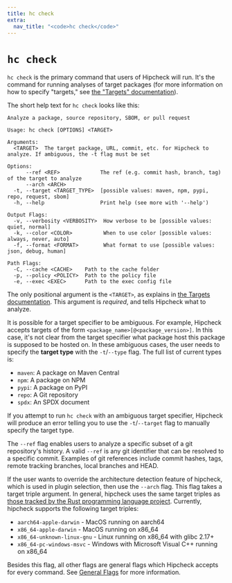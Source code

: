 ```yaml
---
title: hc check
extra:
  nav_title: "<code>hc check</code>"
---
```


# `hc check`

`hc check` is the primary command that users of Hipcheck will run. It's the
command for running analyses of target packages (for more information on how
to specify "targets," see [the "Targets" documentation][target]).

The short help text for `hc check` looks like this:

```
Analyze a package, source repository, SBOM, or pull request

Usage: hc check [OPTIONS] <TARGET>

Arguments:
  <TARGET>  The target package, URL, commit, etc. for Hipcheck to analyze. If ambiguous, the -t flag must be set

Options:
      --ref <REF>             The ref (e.g. commit hash, branch, tag) of the target to analyze
      --arch <ARCH>
  -t, --target <TARGET_TYPE>  [possible values: maven, npm, pypi, repo, request, sbom]
  -h, --help                  Print help (see more with '--help')

Output Flags:
  -v, --verbosity <VERBOSITY>  How verbose to be [possible values: quiet, normal]
  -k, --color <COLOR>          When to use color [possible values: always, never, auto]
  -f, --format <FORMAT>        What format to use [possible values: json, debug, human]

Path Flags:
  -C, --cache <CACHE>    Path to the cache folder
  -p, --policy <POLICY>  Path to the policy file
  -e, --exec <EXEC>      Path to the exec config file
```

The only positional argument is the `<TARGET>`, as explains in [the Targets
documentation][target]. This argument is _required_, and tells Hipcheck what to
analyze.

It is possible for a target specifier to be ambiguous. For example, Hipcheck
accepts targets of the form `<package_name>[@<package_version>]`. In this case,
it's not clear from the target specifier what package host this package is
supposed to be hosted on. In these ambiguous cases, the user needs to specify
the __target type__ with the `-t`/`--type` flag. The full list of current types
is:

- `maven`: A package on Maven Central
- `npm`: A package on NPM
- `pypi`: A package on PyPI
- `repo`: A Git repository
- `spdx`: An SPDX document

If you attempt to run `hc check` with an ambiguous target specifier, Hipcheck
will produce an error telling you to use the `-t`/`--target` flag to manually
specify the target type.

The `--ref` flag enables users to analyze a specific subset of a git repository's history.
A valid `--ref` is any git identifier that can be resolved to a specific commit.
Examples of git references include commit hashes, tags, remote tracking branches,
local branches and HEAD.

If the user wants to override the architecture detection feature of hipcheck,
which is used in plugin selection, then use the `--arch` flag. This flag
takes a target triple argument. In general, hipcheck uses the same target triples as
[those tracked by the Rust programming language project][target-triples]. Currently,
hipcheck supports the following target triples:

- `aarch64-apple-darwin` - MacOS running on aarch64
- `x86_64-apple-darwin` - MacOS running on x86_64
- `x86_64-unknown-linux-gnu` - Linux running on x86_64 with glibc 2.17+
- `x86_64-pc-windows-msvc` - Windows with Microsoft Visual C++ running on x86_64

Besides this flag, all other flags are general flags which Hipcheck accepts
for every command. See [General Flags](@/docs/guide/cli/general-flags.md)
for more information.

[target]: @/docs/guide/concepts/targets.md
[target-triples]: https://doc.rust-lang.org/beta/rustc/platform-support.html
